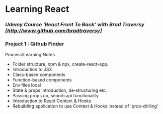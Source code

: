 # **Learning React**

### *Udemy Course 'React Front To Back' with Brad Traversy [http://www.github.com/bradtraversy]*

### Project 1 : Github Finder
Process/Learning Notes
  * Folder structure, npm & npx, create-react-app.
  * Introduction to JSX
  * Class-based components 
  * Function-based components
  * Env files local
  * State & props introduction, de-structuring etc. 
  * Passing props up, search api functionality
  * Introduction to React Context & Hooks
  * Rebuilding application to use Context & Hooks instead of 'prop-drilling'

  
